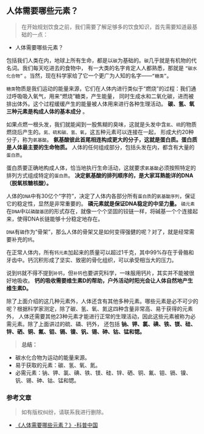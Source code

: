 ## 人体需要哪些元素？
>在开始规划饮食之前，我们需要了解足够多的饮食知识，首先需要知道最基础的一点：
* 人体需要哪些元素？

包括我们人类在内，地球上所有生命，都是以`碳`为基础的。`碳`几乎就是有机物的代名词。我们每天吃进去的食物中，
有一大类的名字肯定人人都熟悉，那就是 `“碳水化合物”` 。当然，现在科学家给了它一个更广为人知的名字——`“糖类”`。

`糖类`物质是我们运动的能量来源，它们在人体内进行类似于“燃烧”的过程：我们通过呼吸吸入氧气，用来“燃烧”糖类，产生能量，
同时生成水和二氧化碳，进而被排出体外。这个过程缓缓产生的能量被人体用来进行各种生理活动。 **碳、氢、氧三种元素是构成人体的基本成分** 。

如果点燃一根头发，我们就能闻到一股焦糊的臭味，这就是头发中含`氮`、`硫`的物质燃烧后产生的。`氮、硫和碳、氢、氧`，这五种元素可以连接在一起，
形成大约20种分子，称为`氨基酸`。 **氨基酸彼此首尾相连构成更大的分子，这就是蛋白质。蛋白质是人体最主要的生命物质。** 
人体的任何组成部分，包括头发在内，都含有大量的`蛋白质`。

蛋白质要正确地构成人体，恰当地执行生命活动，这就要求`氨基酸`必须按照特定的排列方式组成特定的`蛋白质`。 **决定氨基酸的排列顺序的，是大家耳熟能详的DNA（脱氧核糖核酸）。**

人体的`DNA`中有30亿个“字符”，决定了人体内各部分所有`蛋白质`的`氨基酸序列`，保证它的稳定性，显然是非常重要的。 **磷元素就是保证DNA稳定的中坚力量。** 
`磷元素`在`DNA`中以`磷酸基团`的形式存在，就像一个个坚固的铰链一样，将碱基一个个连接起来，使得DNA长链能够十分稳定地存在。

`DNA`有`磷`作为“骨架”，那么人体的骨架又是如何变得强健的呢？对了，就是经常需要补充的`钙`。

在正常人体内，所有`钙元素`加起来的质量可以超过1千克，其中99%存在于骨骼和牙齿中。钙沉积形成了坚实、致密的骨化组织，可以承受相当大的压力。

说到`钙`就不得不提到`补钙`，但`补钙`也要讲究科学，一味服用钙片，其实并不能被很好地吸收。 **钙的吸收需要维生素D的帮助，户外活动时阳光会让人体自然地产生维生素D。**

除了上面介绍的这几种元素外，人体还含有其他多种元素。哪些元素是必不可少的呢？根据科学家测定，除了碳、氢、氧、氮这四种含量非常高、易于获得的元素外，
人体还需要其他23种元素才能进行正常的生理活动，因此这些元素被称为必需元素。除了上面讲过的硫、磷、钙外，
还包括 **钠、钾、氯、碘、铁、镁、硅、锌、硒、铜、氟、钼、镉、镍、钒、锡、砷、钴、锰和锶。**

>**总结：**
* 碳水化合物为运动的能量来源。
* 易于获取的元素：碳、氢、氧、氮。
* 必需元素：钠、钾、氯、碘、铁、镁、硅、锌、硒、铜、氟、钼、镉、镍、钒、锡、砷、钴、锰和锶。

### 参考文章
>如有版权纠纷，请联系我进行删除。
* [《人体需要哪些元素？》-科普中国](http://www.xinhuanet.com/science/2017-04/25/c_136234925.htm)